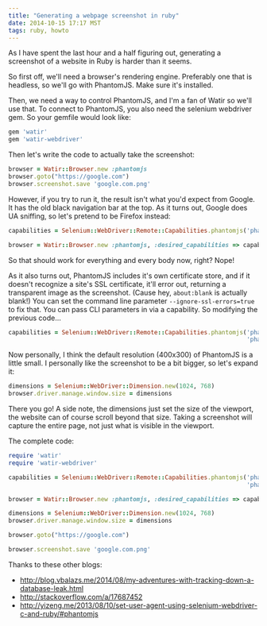 ```yaml
---
title: "Generating a webpage screenshot in ruby"
date: 2014-10-15 17:17 MST
tags: ruby, howto
---
```


As I have spent the last hour and a half figuring out, generating a screenshot
of a website in Ruby is harder than it seems.

So first off, we'll need a browser's rendering engine. Preferably one that is
headless, so we'll go with PhantomJS. Make sure it's installed.

Then, we need a way to control PhantomJS, and I'm a fan of Watir so we'll use
that. To connect to PhantomJS, you also need the selenium webdriver gem. So your
gemfile would look like:

```ruby
gem 'watir'
gem 'watir-webdriver'
```

Then let's write the code to actually take the screenshot:

```ruby
browser = Watir::Browser.new :phantomjs
browser.goto("https://google.com")
browser.screenshot.save 'google.com.png'
```

However, if you try to run it, the result isn't what you'd expect from Google.
It has the old black navigation bar at the top. As it turns out, Google does UA
sniffing, so let's pretend to be Firefox instead:

```ruby
capabilities = Selenium::WebDriver::Remote::Capabilities.phantomjs('phantomjs.page.settings.userAgent' => 'Mozilla/5.0 (X11; Linux x86_64; rv:31.0) Gecko/20100101 Firefox/33.0')

browser = Watir::Browser.new :phantomjs, :desired_capabilities => capabilities
```

So that should work for everything and every body now, right? Nope!

As it also turns out, PhantomJS includes it's own certificate store, and if it
doesn't recognize a site's SSL certificate, it'll error out, returning a
transparent image as the screenshot. (Cause hey, `about:blank` is actually
blank!) You can set the command line parameter `--ignore-ssl-errors=true` to
fix that. You can pass CLI parameters in via a capability. So modifying the
previous code...

```ruby
capabilities = Selenium::WebDriver::Remote::Capabilities.phantomjs('phantomjs.page.settings.userAgent' => 'Mozilla/5.0 (X11; Linux x86_64; rv:31.0) Gecko/20100101 Firefox/33.0',
                                                                   'phantomjs.cli.args' => ['--ignore-ssl-errors=true'])
```

Now personally, I think the default resolution (400x300) of PhantomJS is a
little small. I personally like the screenshot to be a bit bigger, so let's
expand it:

```ruby
dimensions = Selenium::WebDriver::Dimension.new(1024, 768)
browser.driver.manage.window.size = dimensions
```

There you go! A side note, the dimensions just set the size of the viewport, the
website can of course scroll beyond that size. Taking a screenshot will capture
the entire page, not just what is visible in the viewport.

The complete code:

```ruby
require 'watir'
require 'watir-webdriver'

capabilities = Selenium::WebDriver::Remote::Capabilities.phantomjs('phantomjs.page.settings.userAgent' => 'Mozilla/5.0 (X11; Linux x86_64; rv:31.0) Gecko/20100101 Firefox/33.0',
                                                                   'phantomjs.cli.args' => ['--ignore-ssl-errors=true'])

browser = Watir::Browser.new :phantomjs, :desired_capabilities => capabilities

dimensions = Selenium::WebDriver::Dimension.new(1024, 768)
browser.driver.manage.window.size = dimensions

browser.goto("https://google.com")

browser.screenshot.save 'google.com.png'
```

Thanks to these other blogs:

- http://blog.vbalazs.me/2014/08/my-adventures-with-tracking-down-a-database-leak.html
- http://stackoverflow.com/a/17687452
- http://yizeng.me/2013/08/10/set-user-agent-using-selenium-webdriver-c-and-ruby/#phantomjs
